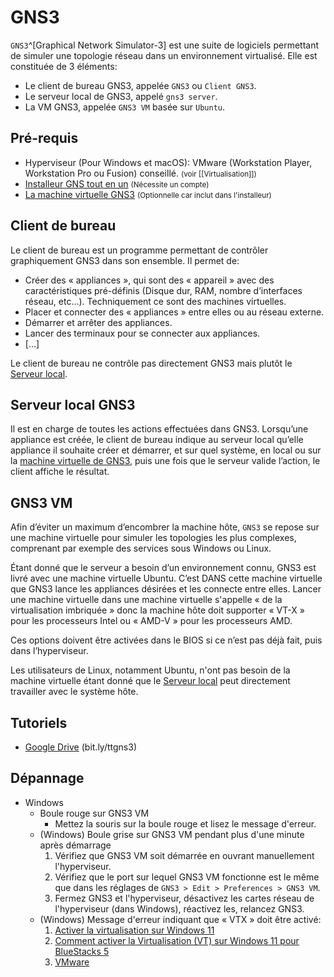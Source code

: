 # GNS3
`GNS3`^[Graphical Network Simulator-3] est une suite de logiciels permettant de simuler une topologie réseau dans un environnement virtualisé. Elle est constituée de 3 éléments:
- Le client de bureau GNS3, appelée `GNS3` ou `Client GNS3`.
- Le serveur local de GNS3, appelé `gns3 server`.
- La VM GNS3, appelée `GNS3 VM` basée sur `Ubuntu`.

## Pré-requis
- Hyperviseur (Pour Windows et macOS): VMware (Workstation Player, Workstation Pro ou Fusion) conseillé. <small>(voir [[Virtualisation]])</small>
- [Installeur GNS tout en un](https://gns3.com/software/download) <small>(Nécessite un compte)</small>
- [La machine virtuelle GNS3](https://gns3.com/software/download-vm) <small>(Optionnelle car inclut dans l'installeur)</small> 

## Client de bureau
Le client de bureau est un programme permettant de contrôler graphiquement GNS3 dans son ensemble. Il permet de:
- Créer des « appliances », qui sont des « appareil » avec des caractéristiques pré-définis (Disque dur, RAM, nombre d’interfaces réseau, etc…). Techniquement ce sont des machines virtuelles.
- Placer et connecter des « appliances » entre elles ou au réseau externe.
- Démarrer et arrêter des appliances.
- Lancer des terminaux pour se connecter aux appliances.
- […]

Le client de bureau ne contrôle pas directement GNS3 mais plutôt le [Serveur local](#Serveur%20local%20GNS3).

## Serveur local GNS3
Il est en charge de toutes les actions effectuées dans GNS3. Lorsqu’une appliance est créée, le client de bureau indique au serveur local qu’elle appliance il souhaite créer et démarrer, et sur quel système, en local ou sur la [machine virtuelle de GNS3](#GNS3%20VM), puis une fois que le serveur valide l’action, le client affiche le résultat.

## GNS3 VM
Afin d’éviter un maximum d’encombrer la machine hôte, `GNS3` se repose sur une machine virtuelle pour simuler les topologies les plus complexes, comprenant par exemple des services sous Windows ou Linux.

Étant donné que le serveur a besoin d’un environnement connu, GNS3 est livré avec une machine virtuelle Ubuntu. C’est DANS cette machine virtuelle que GNS3 lance les appliances désirées et les connecte entre elles. Lancer une machine virtuelle dans une machine virtuelle s'appelle « de la virtualisation imbriquée » donc la machine hôte doit supporter « VT-X » pour les processeurs Intel ou « AMD-V » pour les processeurs AMD.

Ces options doivent être activées dans le BIOS si ce n’est pas déjà fait, puis dans l’hyperviseur.

Les utilisateurs de Linux, notamment Ubuntu, n'ont pas besoin de la machine virtuelle étant donné que le [Serveur local](#Serveur%20local%20GNS3) peut directement travailler avec le système hôte.

## Tutoriels
- [Google Drive](https://drive.google.com/drive/folders/1HtbuORcTzsO0YnHsUe7eRUnN925MLzpv?usp=sharing) (bit.ly/ttgns3)

## Dépannage
- Windows
	- Boule rouge sur GNS3 VM
		- Mettez la souris sur la boule rouge et lisez le message d'erreur.
	- (Windows) Boule grise sur GNS3 VM pendant plus d'une minute après démarrage
		1. Vérifiez que GNS3 VM soit démarrée en ouvrant manuellement l'hyperviseur.
		1. Vérifiez que le port sur lequel GNS3 VM fonctionne est le même que dans les réglages de `GNS3 > Edit > Preferences > GNS3 VM`.
		1. Fermez GNS3 et l'hyperviseur, désactivez les cartes réseau de l'hyperviseur (dans Windows), réactivez les, relancez GNS3.
	- (Windows) Message d'erreur indiquant que « VTX » doit être activé:
		1. [Activer la virtualisation sur Windows 11](https://support.microsoft.com/fr-fr/windows/activer-la-virtualisation-sur-windows-11-pc-c5578302-6e43-4b4b-a449-8ced115f58e1)
		1. [Comment activer la Virtualisation (VT) sur Windows 11 pour BlueStacks 5](https://support.bluestacks.com/hc/fr-fr/articles/4409279876621-Comment-activer-la-Virtualisation-VT-sur-Windows-11-pour-BlueStacks-5)
		1. [VMware](https://kb.vmware.com/s/article/2146361)